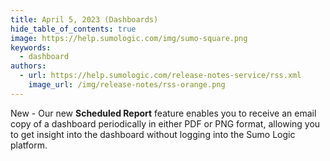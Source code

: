 ```yaml
---
title: April 5, 2023 (Dashboards)
hide_table_of_contents: true
image: https://help.sumologic.com/img/sumo-square.png
keywords:
  - dashboard
authors:
  - url: https://help.sumologic.com/release-notes-service/rss.xml
    image_url: /img/release-notes/rss-orange.png
---
```


New - Our new **Scheduled Report** feature enables you to receive an email copy of a dashboard periodically in either PDF or PNG format, allowing you to get insight into the dashboard without logging into the Sumo Logic platform.
